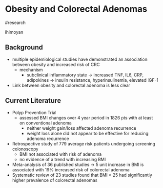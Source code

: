 # Obesity and Colorectal Adenomas

#research

ihimoyan

## Background
- multiple epidemiological studies have demonstrated an association between obesity and increased risk of CRC
	- mechanism
		- subclinical inflammatory state -> increased TNF, IL6, CRP, adipokines -> insulin resistance, hyperinsulinemia, elevated IGF-1
- Link between obesity and colorectal adenoma is less clear

## Current Literature
- Polyp Prevention Trial
	- assessed BMI changes over 4 year period in 1826 pts with at least on conventional adenoma
		- neither weight gain/loss affected adenoma recurrence
		- weight loss alone did not appear to be effective for reducing adenoma recurrence
- Retrospective study of 779 average risk patients undergoing screening colonoscopy
	- BMI not associated with risk of adenoma
	-  no evidence of a trend with increasing BMI
- Meta-analysis of 36 published studies -> 5 unit increase in BMI is associated with 19% increased risk of colorectal adenoma
- Systematic review of 23 studies found that BMI > 25 had significantly higher prevalence of colorectal adenomas

